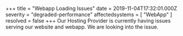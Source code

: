 +++
title = "Webapp Loading Issues"
date = 2019-11-04T17:32:01.000Z
severity = "degraded-performance"
affectedsystems = [
  "WebApp"
]
resolved = false
+++
Our Hosting Provider is currently having issues serving our website and webapp. We are looking into the issue. 